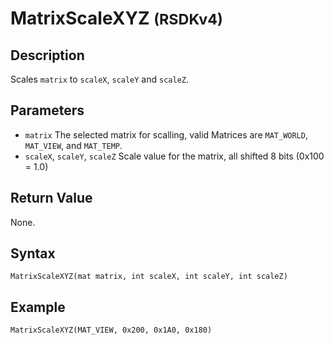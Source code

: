 # MatrixScaleXYZ <small>(RSDKv4)</small>

## Description
Scales `matrix` to `scaleX`, `scaleY` and `scaleZ`.

## Parameters
- `matrix`
The selected matrix for scalling, valid Matrices are `MAT_WORLD`, `MAT_VIEW`, and `MAT_TEMP`.
- `scaleX`, `scaleY`, `scaleZ`
Scale value for the matrix, all shifted 8 bits (0x100 = 1.0)

## Return Value
None.

## Syntax
```
MatrixScaleXYZ(mat matrix, int scaleX, int scaleY, int scaleZ)
```

## Example
```
MatrixScaleXYZ(MAT_VIEW, 0x200, 0x1A0, 0x180)
```